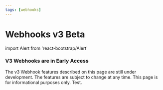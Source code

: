 ```yaml
---
tags: [webhooks]
---
```


# Webhooks v3 Beta

import Alert from 'react-bootstrap/Alert'

<!-- theme: warning -->
### V3 Webhooks are in Early Access
The v3 Webhook features described on this page are still under development.  The features are subject to change at any time.  This page is for informational purposes only. Test.